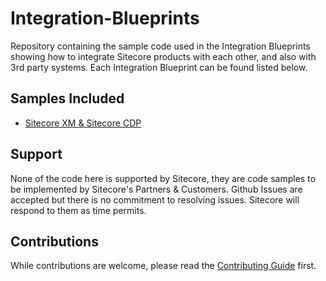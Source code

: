 # Integration-Blueprints
Repository containing the sample code used in the Integration Blueprints showing how to integrate Sitecore products with each other, and also with 3rd party systems.
Each Integration Blueprint can be found listed below.

## Samples Included
 - [Sitecore XM & Sitecore CDP]("/Sitecore%20XM%20%26%20Sitecore%20CDP/")

## Support
None of the code here is supported by Sitecore, they are code samples to be implemented by Sitecore's Partners & Customers. Github Issues are accepted but there is no commitment to resolving issues. Sitecore will respond to them as time permits.

## Contributions
While contributions are welcome, please read the [Contributing Guide]("CONTRIBUTING.md") first.